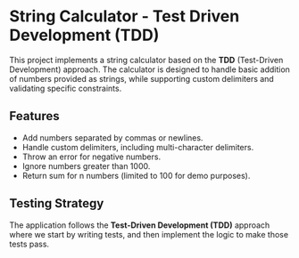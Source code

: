 # String Calculator - Test Driven Development (TDD)

This project implements a string calculator based on the **TDD** (Test-Driven Development) approach. The calculator is designed to handle basic addition of numbers provided as strings, while supporting custom delimiters and validating specific constraints.

## Features
- Add numbers separated by commas or newlines.
- Handle custom delimiters, including multi-character delimiters.
- Throw an error for negative numbers.
- Ignore numbers greater than 1000.
- Return sum for n numbers (limited to 100 for demo purposes).

## Testing Strategy

The application follows the **Test-Driven Development (TDD)** approach where we start by writing tests, and then implement the logic to make those tests pass.